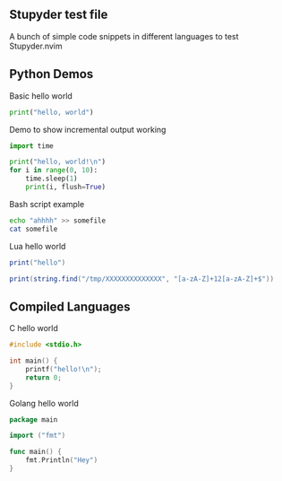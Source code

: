 ## Stupyder test file
A bunch of simple code snippets in different languages to test Stupyder.nvim


## Python Demos

Basic hello world
```python
print("hello, world")
```

Demo to show incremental output working
```python
import time

print("hello, world!\n")
for i in range(0, 10):
    time.sleep(1)
    print(i, flush=True)
```

Bash script example
```bash
echo "ahhhh" >> somefile
cat somefile
```

Lua hello world
```lua
print("hello")

print(string.find("/tmp/XXXXXXXXXXXXXX", "[a-zA-Z]+12[a-zA-Z]+$"))

```

## Compiled Languages

C hello world
```c
#include <stdio.h>

int main() {
    printf("hello!\n");
    return 0;
}
```


Golang hello world
```go
package main

import ("fmt")

func main() {
    fmt.Println("Hey")
}
```

